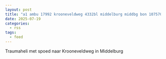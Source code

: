 ```yaml
---
layout: post
title: "a1 ambu 17992 krooneveldweg 4332bl middelburg middbg bon 107570"
date: 2025-07-19
categories: 
  - rss
tags: 
  - feed
---
```


Traumaheli met spoed naar Krooneveldweg in Middelburg
